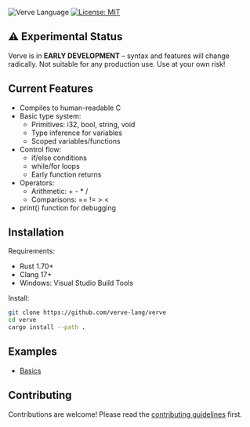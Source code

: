 ![Verve Language](https://img.shields.io/static/v1?label=&message=Verve&color=2b7489&logo=asciidoc&logoColor=white)
[![License: MIT](https://img.shields.io/badge/License-MIT-yellow.svg)](https://opensource.org/licenses/MIT)

## ⚠️ Experimental Status
Verve is in **EARLY DEVELOPMENT** – syntax and features will change radically. Not suitable for any production use. Use at your own risk!

## Current Features
- Compiles to human-readable C
- Basic type system:
  - Primitives: i32, bool, string, void
  - Type inference for variables
  - Scoped variables/functions
- Control flow:
  - if/else conditions
  - while/for loops
  - Early function returns
- Operators:
  - Arithmetic: + - * /
  - Comparisons: == != > <
- print() function for debugging

## Installation
Requirements:
- Rust 1.70+
- Clang 17+
- Windows: Visual Studio Build Tools

Install:
```bash
git clone https://github.com/verve-lang/verve
cd verve
cargo install --path .
```
## Examples
- [Basics](./examples/basics/README.md)
## Contributing
Contributions are welcome! Please read the [contributing guidelines](CONTRIBUTING.md) first.